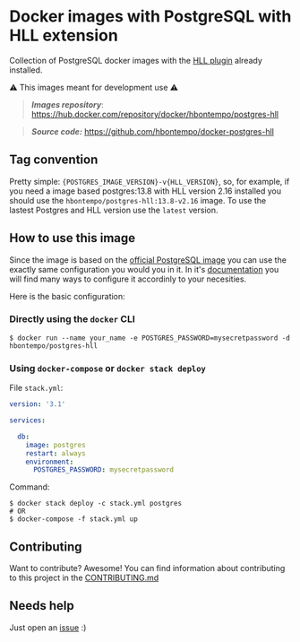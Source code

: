 # Docker images with PostgreSQL with HLL extension

Collection of PostgreSQL docker images with the [HLL plugin](https://github.com/citusdata/postgresql-hll) already installed.

:warning: This images meant for development use :warning:

> **_Images repository_**: https://hub.docker.com/repository/docker/hbontempo/postgres-hll

> **_Source code:_** https://github.com/hbontempo/docker-postgres-hll



## Tag convention

Pretty simple: `{POSTGRES_IMAGE_VERSION}-v{HLL_VERSION}`, so, for example, if you need a image based postgres:13.8 with HLL version 2.16 installed you should use the `hbontempo/postgres-hll:13.8-v2.16` image.
To use the lastest Postgres and HLL version use the `latest` version.

## How to use this image

Since the image is based on the [official PostgreSQL image](https://hub.docker.com/_/postgres) you can use the exactly same configuration you would you in it. In it's [documentation](https://hub.docker.com/_/postgres) you will find many ways to configure it accordinly to your necesities.

Here is the basic configuration:

### Directly using the `docker` CLI

```shell
$ docker run --name your_name -e POSTGRES_PASSWORD=mysecretpassword -d hbontempo/postgres-hll
```

### Using `docker-compose` or `docker stack deploy`


File `stack.yml`:

```yaml
version: '3.1'

services:

  db:
    image: postgres
    restart: always
    environment:
      POSTGRES_PASSWORD: mysecretpassword

```

Command:

```shell
$ docker stack deploy -c stack.yml postgres
# OR
$ docker-compose -f stack.yml up
```


## Contributing

Want to contribute? Awesome! You can find information about contributing to this project in the [CONTRIBUTING.md](https://github.com/hbontempo-br/docker-postgres-hll/blob/main/CONTRIBUTING.md)

## Needs help

Just open an [issue](https://github.com/hbontempo-br/docker-postgres-hll/issues) :)